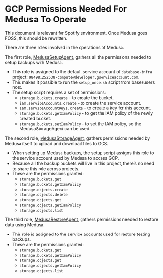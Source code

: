 # GCP Permissions Needed For Medusa To Operate

This document is relevant for Spotify environment. Once Medusa goes FOSS, this should be rewritten.

There are three roles involved in the operations of Medusa.

The first role, [MedusaSetupAgent](https://console.cloud.google.com/iam-admin/roles/details/projects%3Cmedusa-backups%3Croles%3CMedusaSetupAgent?organizationId=642708779950&project=medusa-backups), gathers all the permissions needed to setup backups with Medusa.
- This role is assigned to the default service account of `database-infra` project: `984981252538-compute@developer.gserviceaccount.com`.
- This makes it possible to run the `setup_once.sh` script from basesusers host.
- The setup script requires a set of permissions:
  - `storage.buckets.create` - to create the bucket.
  - `iam.serviceAccounts.create` - to create the service account.
  - `iam.serviceAccountKeys.create` - to create a key for this account.
  - `storage.buckets.getIamPolicy` - to get the IAM policy of the newly created bucket.
  - `storage.buckets.setIamPolicy` - to set the IAM policy, so the MedusaStorageAgent can be used.

The second role, [MedusaStorageAgent](https://console.cloud.google.com/iam-admin/roles/details/projects%3Cmedusa-backups%3Croles%3CMedusaStorageAgent?organizationId=642708779950&project=medusa-backups), gathers permissions needed by Medusa itself to upload and download files to GCS.
- When setting up Medusa backups, the setup script assigns this role to the service account used by Medusa to access GCP.
- Because all the backup buckets will live in this project, there’s no need to share this role across projects.
- These are the permissions granted:
  - `storage.buckets.get`
  - `storage.buckets.getIamPolicy`
  - `storage.objects.create`
  - `storage.objects.delete`
  - `storage.objects.get`
  - `storage.objects.getIamPolicy`
  - `storage.objects.list`

The third role, [MedusaRestoreAgent](), gathers permissions needed to restore data using Medusa.
- This role is assigned to the service accounts used for restore testing backups.
- These are the permissions granted:
  - `storage.buckets.get`
  - `storage.buckets.getIamPolicy`
  - `storage.objects.get`
  - `storage.objects.getIamPolicy`
  - `storage.objects.list`
